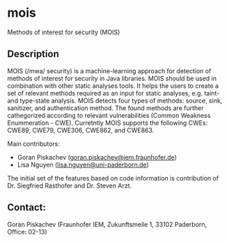 # mois
Methods of interest for security (MOIS)

Description
------------
MOIS (/mwa/ security) is a machine-learning approach for detection of methods of interest for security in Java libraries. 
MOIS should be used in combination with other static analyses tools. It helps the users to create a set of relevant methods required as an input for static analyses, e.g. taint- and type-state analysis. 
MOIS detects four types of methods: source, sink, sanitizer, and authentication method. 
The found methods are further cathegorized according to relevant vulnerabilities (Common Weakness Enummeration  - CWE). Curretntly MOIS supports the following CWEs: CWE89, CWE79, CWE306, CWE862, and CWE863.

Main contributors:
* Goran Piskachev (goran.piskachev@iem.fraunhofer.de)
* Lisa Nguyen (lisa.nguyen@uni-paderborn.de)


The initial set of the features based on code information is contribution of Dr. Siegfried Rasthofer and Dr. Steven Arzt. 


Contact: 
-------------
Goran Piskachev (Fraunhofer IEM, Zukunftsmeile 1, 33102 Paderborn, Office: 02-13)
